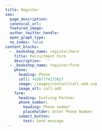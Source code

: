 ```yaml
---
title: Register
seo:
  page_description: 
  canonical_url: 
  featured_image: 
  author_twitter_handle: 
  open_graph_type:
  no_index: false
content_blocks:
  - _bookshop_name: register/hero
    title: Recruitment Form
    description:  ''
  - _bookshop_name: register/form 
    phone:
      heading: Phone
      cell: +6287774273627
      image: /images/contact/call-add.svg
      image_alt: call-add 
    form:
      heading: Evolving Partner 
      phone_number:
        heading: Phone number
        placeholder: Enter Phone Number 
      submit_button:
        text: Send message
---
```


